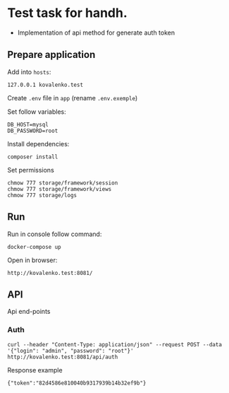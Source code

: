 # Test task for handh.

  - Implementation of api method for generate auth token

## Prepare application
  Add into `hosts`:
  
    127.0.0.1 kovalenko.test
    
  Create `.env` file in `app` (rename `.env.exemple`) 
  
  Set follow variables:
  
    DB_HOST=mysql
    DB_PASSWORD=root
    
  Install dependencies:
  
    composer install
    
  Set permissions
    
    chmow 777 storage/framework/session
    chmow 777 storage/framework/views
    chmow 777 storage/logs
    
## Run

  Run in console follow command:
    
    docker-compose up

  Open in browser:
    
    http://kovalenko.test:8081/
    
## API

Api end-points

### Auth 

    curl --header "Content-Type: application/json" --request POST --data '{"login": "admin", "password": "root"}' http://kovalenko.test:8081/api/auth    

Response example

    {"token":"82d4586e810040b9317939b14b32ef9b"}
    
    
